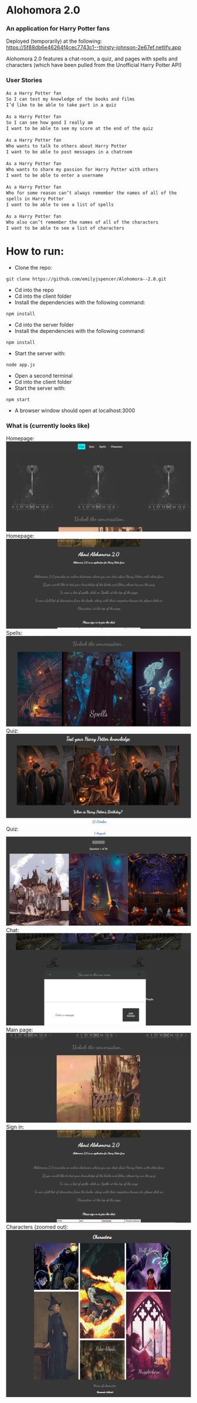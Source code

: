# Alohomora 2.0

### An application for Harry Potter fans

Deployed (temporarily) at the following: https://5f88db6e46264f4cec7743c1--thirsty-johnson-2e67ef.netlify.app

Alohomora 2.0 features a chat-room, a quiz, and pages with spells and characters (which have been pulled from the Unofficial Harry Potter API)

### User Stories

```
As a Harry Potter fan
So I can test my knowledge of the books and films
I’d like to be able to take part in a quiz

As a Harry Potter fan
So I can see how good I really am
I want to be able to see my score at the end of the quiz

As a Harry Potter fan
Who wants to talk to others about Harry Potter
I want to be able to post messages in a chatroom

As a Harry Potter fan
Who wants to share my passion for Harry Potter with others
I want to be able to enter a username

As a Harry Potter fan
Who for some reason can’t always remember the names of all of the spells in Harry Potter
I want to be able to see a list of spells

As a Harry Potter fan
Who also can’t remember the names of all of the characters
I want to be able to see a list of characters
```

# How to run:
* Clone the repo:
```
git clone https://github.com/emilyjspencer/Alohomora--2.0.git
```
* Cd into the repo
* Cd into the client folder
* Install the dependencies with the following command:
```
npm install
```
* Cd into the server folder
* Install the dependencies with the following command:
```
npm install
```
* Start the server with:
```
node app.js
```
* Open a second terminal
* Cd into the client folder
* Start the server with:
```
npm start
```
* A browser window should open at localhost:3000

### What is (currently looks like)

Homepage:
![homepage](homepage.png)
Homepage:
![homepage](homepage2.png)
Spells:
![spells](spells.png)
Quiz:
![quiz1](quiz1.png)
Quiz:
![quiz2](quiz2.png)
Chat:
![chat](chat.png)
Main page:
![hogwarts](hogwarts.png)
Sign in:
![signin](signin.png)
Characters (zoomed out):
![zoomedoutcharacters](zoomedoutcharacters.png)
